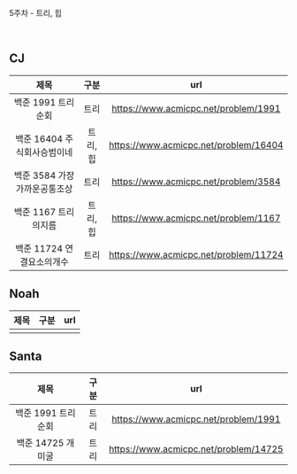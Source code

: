 5주차 - 트리, 힙

</br>

## CJ

|제목|구분|url|
|:------:|:---:|:---:|
|백준 1991 트리순회|트리|https://www.acmicpc.net/problem/1991|
|백준 16404 주식회사승범이네|트리,힙|https://www.acmicpc.net/problem/16404|
|백준 3584 가장가까운공통조상|트리|https://www.acmicpc.net/problem/3584|
|백준 1167 트리의지름|트리,힙|https://www.acmicpc.net/problem/1167|
|백준 11724 연결요소의개수|트리|https://www.acmicpc.net/problem/11724|

## Noah

| 제목 | 구분 | url |
|:------:|:---:|:---:|
||||


## Santa

|제목|구분|url|
|:------:|:---:|:---:|
|백준 1991 트리순회|트리|https://www.acmicpc.net/problem/1991|
|백준 14725 개미굴|트리|https://www.acmicpc.net/problem/14725|


